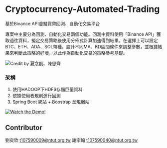 # Cryptocurrency-Automated-Trading
基於Binance API虛擬貨幣回測、自動化交易平台

專案中主要分為回測、自動化交易兩個功能。回測中資料使用「Binance API」獲取過往資料，擬定交易策略後使用分佈式計算加速得到結果。在選擇上可以設定BTC、ETH、ADA、SOL幣種，設計不同MA、KD區間條件來調整參數，並根據結果來判斷此策略的好壞，以此作為自動化交易的策略參考基礎。

![Credit by 夏念凱、陳思齊](https://user-images.githubusercontent.com/61962782/197727281-234ae9a9-0cea-402d-b351-301473d754f2.png)


### 架構
1. 使用HADOOP下HDFS存儲巨量資料
2. 依據使用者規則進行回測
3. Spring Boot 網站 + Boostrap 呈現網站 






[![Watch the Demo!](https://user-images.githubusercontent.com/50899766/109413309-a0f8d380-79e7-11eb-8c36-570170f58b96.png)
](https://user-images.githubusercontent.com/50899766/109412117-190fcb00-79e1-11eb-8676-95f2e99d5c04.mp4)



## Contributor
劉奕欣 t107590009@ntut.org.tw
謝宗翰 t107590040@ntut.org.tw

